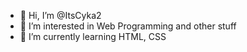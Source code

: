 - 👋 Hi, I’m @ItsCyka2
- 👀 I’m interested in Web Programming and other stuff
- 🌱 I’m currently learning HTML, CSS
<!---
ItsCyka2/ItsCyka2 is a ✨ special ✨ repository because its `README.md` (this file) appears on your GitHub profile.
You can click the Preview link to take a look at your changes.
--->
